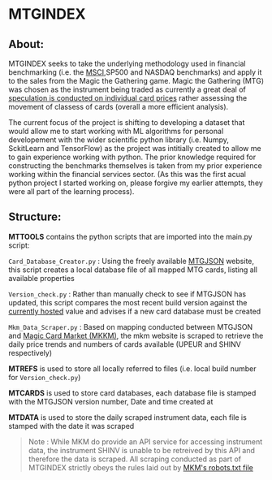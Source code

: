 # MTGINDEX

## About:
MTGINDEX seeks to take the underlying methodology used in financial benchmarking (i.e. the [MSCI](https://www.msci.com/eqb/methodology/meth_docs/MSCI_IndexCalcMethodology_Jan2019.pdf),SP500 and NASDAQ benchmarks) and apply it to the sales from the Magic the Gathering game.
Magic the Gathering (MTG) was chosen as the instrument being traded as currently a great deal of [speculation is conducted on individual card prices](https://www.reddit.com/r/mtgfinance/) rather assessing the movement of classess of cards (overall a more efficient analysis). 

The current focus of the project is shifting to developing a dataset that would allow me to start working with ML algorithms for personal developement with the wider scientific python library (i.e. Numpy, SckitLearn and TensorFlow) as the project was intitially created to allow me to gain experience working with python. The prior knowledge required for constructing the benchmarks themselves is taken from my prior experience
working within the financial services sector. (As this was the first acual python project I started working on, please forgive my earlier attempts, they were all part of the learning process).

## Structure:

**MTTOOLS** contains the python scripts that are imported into the main.py script:
  
  ```Card_Database_Creator.py``` : Using the freely available [MTGJSON](https://mtgjson.com/) website, this script creates a local database file of all mapped MTG cards, listing all available properties
  
  ```Version_check.py``` : Rather than manually check to see if MTGJSON has updated, this script compares the most recent build version against the [currently hosted](https://mtgjson.com/json/version.json) value and advises if a new card database must be created
  
  ```Mkm_Data_Scraper.py``` : Based on mapping conducted between MTGJSON and [Magic Card Market (MKKM)](https://www.cardmarket.com/en/Magic), the mkm website is scraped to retrieve the daily price trends and numbers of cards available (UPEUR and SHINV respectively)
  
  
  **MTREFS** is used to store all locally referred to files (i.e. local build number for ```Version_check.py```)
  
  **MTCARDS** is used to store card databases, each database file is stamped with the MTGJSON version number, Date and time created at
  
  **MTDATA** is used to store the daily scraped instrument data, each file is stamped with the date it was scraped
  
  > Note : While MKM do provide an API service for accessing instrument data, the instrument SHINV is unable to be retreived by this API and therefore the data is scraped. All scraping conducted as part of MTGINDEX strictly obeys the rules laid out by [MKM's robots.txt file](https://www.cardmarket.com/robots.txt)
  
  
